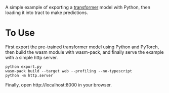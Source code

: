 A simple example of exporting a [transformer](https://huggingface.co/docs/transformers/index) model with Python, then loading it into tract to make predictions.

# To Use

First export the pre-trained transformer model using Python and PyTorch, then build the wasm module with wasm-pack, and finally serve the example with a simple http server.

``` shell
python export.py
wasm-pack build --target web --profiling --no-typescript
python -m http.server
```

Finally, open http://localhost:8000 in your browser.
